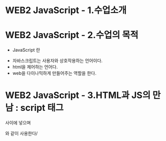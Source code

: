 # WEB2 JavaScript - 1.수업소개

# WEB2 JavaScript - 2.수업의 목적

- JavaScript 란

* 자바스크립트는 사용자와 상호작용하는 언어이다.
* html을 제어하는 언어다.
* web을 다이나믹하게 만들어주는 역할을 한다.

# WEB2 JavaScript - 3.HTML과 JS의 만남 : script 태그

<body></body> 사이에 넣으며

<script>
document.write(1 + 1);
</script>

와 같이 사용한다/

